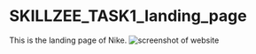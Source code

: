 # SKILLZEE_TASK1_landing_page
This is the landing page of Nike.
 <img src="capture.png" alt="screenshot of website">
